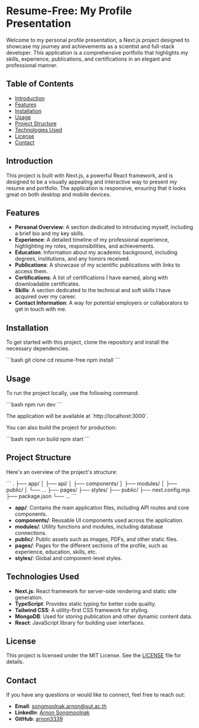 
# Resume-Free: My Profile Presentation

Welcome to my personal profile presentation, a Next.js project designed to showcase my journey and achievements as a scientist and full-stack developer. This application is a comprehensive portfolio that highlights my skills, experience, publications, and certifications in an elegant and professional manner.

## Table of Contents

- [Introduction](#introduction)
- [Features](#features)
- [Installation](#installation)
- [Usage](#usage)
- [Project Structure](#project-structure)
- [Technologies Used](#technologies-used)
- [License](#license)
- [Contact](#contact)

## Introduction

This project is built with Next.js, a powerful React framework, and is designed to be a visually appealing and interactive way to present my resume and portfolio. The application is responsive, ensuring that it looks great on both desktop and mobile devices.

## Features

- **Personal Overview**: A section dedicated to introducing myself, including a brief bio and my key skills.
- **Experience**: A detailed timeline of my professional experience, highlighting my roles, responsibilities, and achievements.
- **Education**: Information about my academic background, including degrees, institutions, and any honors received.
- **Publications**: A showcase of my scientific publications with links to access them.
- **Certifications**: A list of certifications I have earned, along with downloadable certificates.
- **Skills**: A section dedicated to the technical and soft skills I have acquired over my career.
- **Contact Information**: A way for potential employers or collaborators to get in touch with me.

## Installation

To get started with this project, clone the repository and install the necessary dependencies.

\`\`\`bash
git clone <repository-url>
cd resume-free
npm install
\`\`\`

## Usage

To run the project locally, use the following command:

\`\`\`bash
npm run dev
\`\`\`

The application will be available at \`http://localhost:3000\`.

You can also build the project for production:

\`\`\`bash
npm run build
npm start
\`\`\`

## Project Structure

Here's an overview of the project's structure:

\`\`\`
.
├── app/
│   ├── api/
│   ├── components/
│   ├── modules/
│   ├── public/
│   └── ...
├── pages/
├── styles/
├── public/
├── next.config.mjs
├── package.json
└── ...
\`\`\`

- **app/**: Contains the main application files, including API routes and core components.
- **components/**: Reusable UI components used across the application.
- **modules/**: Utility functions and modules, including database connections.
- **public/**: Public assets such as images, PDFs, and other static files.
- **pages/**: Pages for the different sections of the profile, such as experience, education, skills, etc.
- **styles/**: Global and component-level styles.

## Technologies Used

- **Next.js**: React framework for server-side rendering and static site generation.
- **TypeScript**: Provides static typing for better code quality.
- **Tailwind CSS**: A utility-first CSS framework for styling.
- **MongoDB**: Used for storing publication and other dynamic content data.
- **React**: JavaScript library for building user interfaces.

## License

This project is licensed under the MIT License. See the [LICENSE](LICENSE) file for details.

## Contact

If you have any questions or would like to connect, feel free to reach out:

- **Email**: [songmoolnak.arnon@sut.ac.th](mailto:songmoolnak.arnon@sut.ac.th)
- **LinkedIn**: [Arnon Songmoolnak ](https://www.linkedin.com/in/arnon-songmoolnak-9b64a7142)
- **GitHub**: [arnon3339](https://github.com/arnon3339)